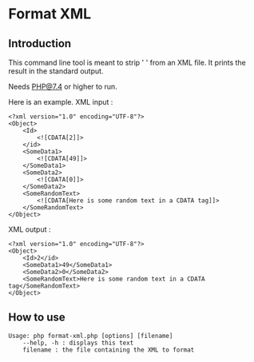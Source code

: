 # Format XML

## Introduction 

This command line tool is meant to strip ' <![CDATA[ ... ]]> ' from an XML file.
It prints the result in the standard output.

Needs PHP@7.4 or higher to run.

Here is an example. XML input : 
```
<?xml version="1.0" encoding="UTF-8"?>
<Object>
    <Id>
        <![CDATA[2]]>
    </id>
    <SomeData1>
        <![CDATA[49]]>
    </SomeData1>
    <SomeData2>
        <![CDATA[0]]>
    </SomeData2>
    <SomeRandomText>
        <![CDATA[Here is some random text in a CDATA tag]]>
    </SomeRandomText>
</Object>
```

XML output : 
```
<?xml version="1.0" encoding="UTF-8"?>
<Object>
    <Id>2</id>
    <SomeData1>49</SomeData1>
    <SomeData2>0</SomeData2>
    <SomeRandomText>Here is some random text in a CDATA tag</SomeRandomText>
</Object> 
```

## How to use 

```
Usage: php format-xml.php [options] [filename]
	--help, -h : displays this text
	filename : the file containing the XML to format
```
